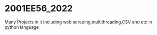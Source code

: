 # 2001EE56_2022
Many Projects in it including web scraping,multithreading,CSV and etc in python language 
